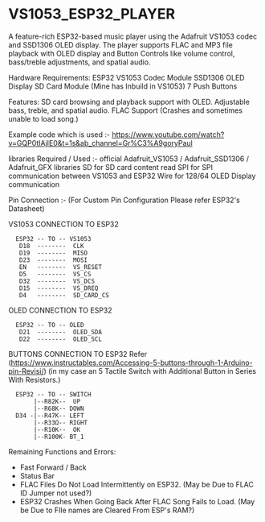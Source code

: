 # VS1053_ESP32_PLAYER
A feature-rich ESP32-based music player using the Adafruit VS1053 codec and SSD1306 OLED display. The player supports FLAC and MP3 file playback with OLED display and Button Controls like volume control, bass/treble adjustments, and spatial audio.

Hardware Requirements:
ESP32
VS1053 Codec Module
SSD1306 OLED Display
SD Card Module (Mine has Inbuild in VS1053)
7 Push Buttons

Features:
SD card browsing and playback support with OLED.
Adjustable bass, treble, and spatial audio.
FLAC Support (Crashes and sometimes unable to load song.)

Example code which is used :-
https://www.youtube.com/watch?v=GQP0tIAjIE0&t=1s&ab_channel=Gr%C3%A9goryPaul
 
libraries Required / Used :-
official Adafruit_VS1053 / Adafruit_SSD1306 / Adafruit_GFX libraries
SD for SD card content read
SPI for SPI communication between VS1053 and ESP32
Wire for 128/64 OLED Display communication

Pin Connection :- (For Custom Pin Configuration Please refer ESP32's Datasheet)

VS1053 CONNECTION TO ESP32

      ESP32 -- TO -- VS1053
       D18  --------  CLK
       D19  --------  MISO
       D23  --------  MOSI
       EN   --------  VS_RESET
       D5   --------  VS_CS
       D32  --------  VS_DCS
       D15  --------  VS_DREQ
       D4   --------  SD_CARD_CS


OLED CONNECTION TO ESP32

      ESP32 -- TO -- OLED
       D21  --------  OLED_SDA
       D22  --------  OLED_SCL

BUTTONS CONNECTION TO ESP32
Refer (https://www.instructables.com/Accessing-5-buttons-through-1-Arduino-pin-Revisi/)
(in my case an 5 Tactile Switch with Additional Button in Series With Resistors.)

      ESP32 -- TO -- SWITCH
           |--R82K--  UP
           |--R68K-- DOWN
      D34 -|--R47K-- LEFT
           |--R33Ω-- RIGHT
           |--R10K--  OK
           |--R100K- BT_1


Remaining Functions and Errors:
- Fast Forward / Back
- Status Bar
- FLAC Files Do Not Load Intermittently on ESP32. (May be Due to FLAC ID Jumper not used?)
- ESP32 Crashes When Going Back After FLAC Song Fails to Load. (May be Due to FIle names are Cleared From ESP's RAM?)
